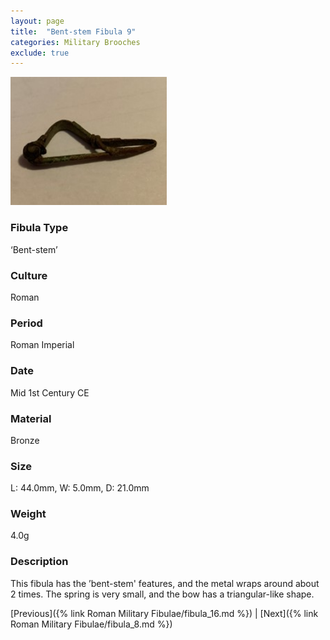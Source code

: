 ```yaml
---
layout: page
title:  "Bent-stem Fibula 9"
categories: Military Brooches
exclude: true
---
```


<img src="fibula/bent-stem9.jpg" alt="photo" width= "250px">

### Fibula Type
‘Bent-stem’
### Culture
Roman
### Period
 Roman Imperial
### Date
Mid 1st Century CE
### Material
 Bronze
### Size
L: 44.0mm, W: 5.0mm, D: 21.0mm
### Weight
4.0g
### Description
 This fibula has the ’bent-stem' features, and the metal wraps around about 2 times. The spring is very small, and the bow has a triangular-like shape.

[Previous]({% link Roman Military Fibulae/fibula_16.md %}) | [Next]({% link Roman Military Fibulae/fibula_8.md %})
